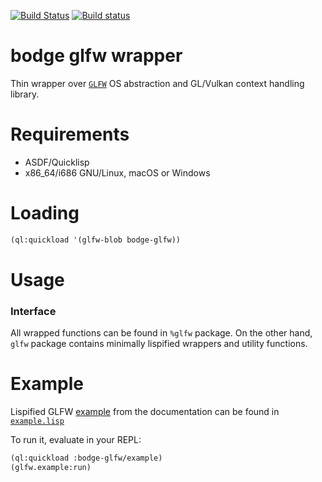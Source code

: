 [![Build Status](https://travis-ci.org/borodust/bodge-glfw.svg)](https://travis-ci.org/borodust/bodge-glfw) [![Build status](https://ci.appveyor.com/api/projects/status/c4utvqb9vxnf6dy0?svg=true)](https://ci.appveyor.com/project/borodust/bodge-glfw)

# bodge glfw wrapper

Thin wrapper over [`GLFW`](http://www.glfw.org/) OS abstraction and GL/Vulkan context
handling library.

# Requirements

* ASDF/Quicklisp
* x86_64/i686 GNU/Linux, macOS or Windows

# Loading
```lisp
(ql:quickload '(glfw-blob bodge-glfw))
```

# Usage

### Interface
All wrapped functions can be found in `%glfw` package. On the other hand, `glfw` package
contains minimally lispified wrappers and utility functions.


# Example
Lispified GLFW [example](http://www.glfw.org/documentation.html#example-code) from the
documentation can be found in [`example.lisp`](src/example.lisp)

To run it, evaluate in your REPL:
```lisp
(ql:quickload :bodge-glfw/example)
(glfw.example:run)
```
